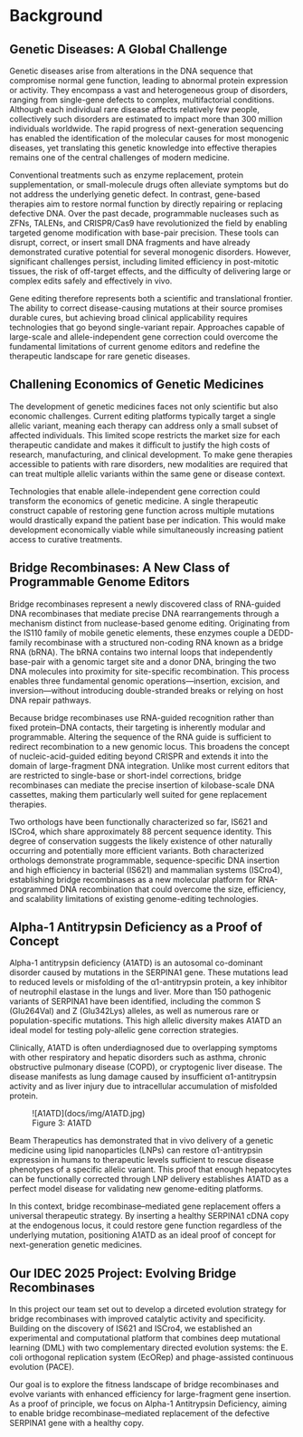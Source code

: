 # Background

## Genetic Diseases: A Global Challenge

Genetic diseases arise from alterations in the DNA sequence that compromise normal gene function, leading to abnormal protein expression or activity. They encompass a vast and heterogeneous group of disorders, ranging from single-gene defects to complex, multifactorial conditions. Although each individual rare disease affects relatively few people, collectively such disorders are estimated to impact more than 300 million individuals worldwide. The rapid progress of next-generation sequencing has enabled the identification of the molecular causes for most monogenic diseases, yet translating this genetic knowledge into effective therapies remains one of the central challenges of modern medicine.

Conventional treatments such as enzyme replacement, protein supplementation, or small-molecule drugs often alleviate symptoms but do not address the underlying genetic defect. In contrast, gene-based therapies aim to restore normal function by directly repairing or replacing defective DNA. Over the past decade, programmable nucleases such as ZFNs, TALENs, and CRISPR/Cas9 have revolutionized the field by enabling targeted genome modification with base-pair precision. These tools can disrupt, correct, or insert small DNA fragments and have already demonstrated curative potential for several monogenic disorders. However, significant challenges persist, including limited efficiency in post-mitotic tissues, the risk of off-target effects, and the difficulty of delivering large or complex edits safely and effectively in vivo.

Gene editing therefore represents both a scientific and translational frontier. The ability to correct disease-causing mutations at their source promises durable cures, but achieving broad clinical applicability requires technologies that go beyond single-variant repair. Approaches capable of large-scale and allele-independent gene correction could overcome the fundamental limitations of current genome editors and redefine the therapeutic landscape for rare genetic diseases.

## Challening Economics of Genetic Medicines 
The development of genetic medicines faces not only scientific but also economic challenges. Current editing platforms typically target a single allelic variant, meaning each therapy can address only a small subset of affected individuals. This limited scope restricts the market size for each therapeutic candidate and makes it difficult to justify the high costs of research, manufacturing, and clinical development. To make gene therapies accessible to patients with rare disorders, new modalities are required that can treat multiple allelic variants within the same gene or disease context.

Technologies that enable allele-independent gene correction could transform the economics of genetic medicine. A single therapeutic construct capable of restoring gene function across multiple mutations would drastically expand the patient base per indication. This would make development economically viable while simultaneously increasing patient access to curative treatments.

## Bridge Recombinases: A New Class of Programmable Genome Editors

Bridge recombinases represent a newly discovered class of RNA-guided DNA recombinases that mediate precise DNA rearrangements through a mechanism distinct from nuclease-based genome editing. Originating from the IS110 family of mobile genetic elements, these enzymes couple a DEDD-family recombinase with a structured non-coding RNA known as a bridge RNA (bRNA). The bRNA contains two internal loops that independently base-pair with a genomic target site and a donor DNA, bringing the two DNA molecules into proximity for site-specific recombination. This process enables three fundamental genomic operations—insertion, excision, and inversion—without introducing double-stranded breaks or relying on host DNA repair pathways.

Because bridge recombinases use RNA-guided recognition rather than fixed protein–DNA contacts, their targeting is inherently modular and programmable. Altering the sequence of the RNA guide is sufficient to redirect recombination to a new genomic locus. This broadens the concept of nucleic-acid-guided editing beyond CRISPR and extends it into the domain of large-fragment DNA integration. Unlike most current editors that are restricted to single-base or short-indel corrections, bridge recombinases can mediate the precise insertion of kilobase-scale DNA cassettes, making them particularly well suited for gene replacement therapies.

Two orthologs have been functionally characterized so far, IS621 and ISCro4, which share approximately 88 percent sequence identity. This degree of conservation suggests the likely existence of other naturally occurring and potentially more efficient variants. Both characterized orthologs demonstrate programmable, sequence-specific DNA insertion and high efficiency in bacterial (IS621) and mammalian systems (ISCro4), establishing bridge recombinases as a new molecular platform for RNA-programmed DNA recombination that could overcome the size, efficiency, and scalability limitations of existing genome-editing technologies.

## Alpha-1 Antitrypsin Deficiency as a Proof of Concept

Alpha-1 antitrypsin deficiency (A1ATD) is an autosomal co-dominant disorder caused by mutations in the SERPINA1 gene. These mutations lead to reduced levels or misfolding of the α1-antitrypsin protein, a key inhibitor of neutrophil elastase in the lungs and liver. More than 150 pathogenic variants of SERPINA1 have been identified, including the common S (Glu264Val) and Z (Glu342Lys) alleles, as well as numerous rare or population-specific mutations. This high allelic diversity makes A1ATD an ideal model for testing poly-allelic gene correction strategies.

Clinically, A1ATD is often underdiagnosed due to overlapping symptoms with other respiratory and hepatic disorders such as asthma, chronic obstructive pulmonary disease (COPD), or cryptogenic liver disease. The disease manifests as lung damage caused by insufficient α1-antitrypsin activity and as liver injury due to intracellular accumulation of misfolded protein.

<figure markdown>
![A1ATD](docs/img/A1ATD.jpg)
<figcaption> Figure 3: A1ATD
</figcaption>
</figure>

Beam Therapeutics has demonstrated that in vivo delivery of a genetic medicine using lipid nanoparticles (LNPs) can restore α1-antitrypsin expression in humans to therapeutic levels sufficient to rescue disease phenotypes of a specific allelic variant. This proof that enough hepatocytes can be functionally corrected through LNP delivery establishes A1ATD as a perfect model disease for validating new genome-editing platforms.

In this context, bridge recombinase–mediated gene replacement offers a universal therapeutic strategy. By inserting a healthy SERPINA1 cDNA copy at the endogenous locus, it could restore gene function regardless of the underlying mutation, positioning A1ATD as an ideal proof of concept for next-generation genetic medicines.

## Our IDEC 2025 Project: Evolving Bridge Recombinases

In this project our team set out to develop a dirceted evolution strategy for bridge recombinases with improved catalytic activity and specificity. Building on the discovery of IS621 and ISCro4, we established an experimental and computational platform that combines deep mutational learning (DML) with two complementary directed evolution systems: the E. coli orthogonal replication system (EcORep) and phage-assisted continuous evolution (PACE). 

Our goal is to explore the fitness landscape of bridge recombinases and evolve variants with enhanced efficiency for large-fragment gene insertion. As a proof of principle, we focus on Alpha-1 Antitrypsin Deficiency, aiming to enable bridge recombinase–mediated replacement of the defective SERPINA1 gene with a healthy copy. 
